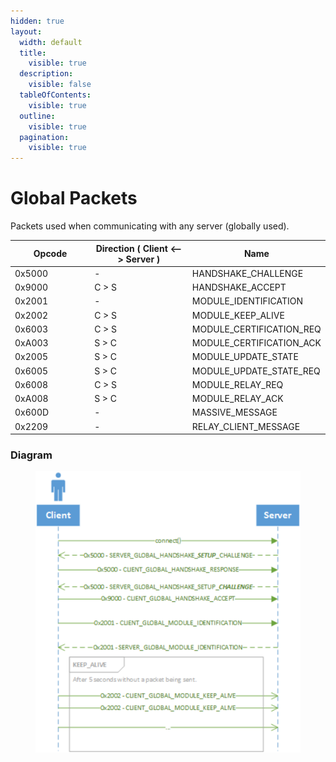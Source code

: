 ```yaml
---
hidden: true
layout:
  width: default
  title:
    visible: true
  description:
    visible: false
  tableOfContents:
    visible: true
  outline:
    visible: true
  pagination:
    visible: true
---
```


# Global Packets

Packets used when communicating with any server (globally used).

<table data-full-width="true"><thead><tr><th width="178">Opcode</th><th width="231">Direction ( Client &#x3C;--> Server )</th><th>Name</th></tr></thead><tbody><tr><td>0x5000</td><td>-</td><td>HANDSHAKE_CHALLENGE</td></tr><tr><td>0x9000</td><td>C > S</td><td>HANDSHAKE_ACCEPT</td></tr><tr><td>0x2001</td><td>-</td><td>MODULE_IDENTIFICATION</td></tr><tr><td>0x2002</td><td>C > S</td><td>MODULE_KEEP_ALIVE</td></tr><tr><td>0x6003</td><td>C > S</td><td>MODULE_CERTIFICATION_REQ</td></tr><tr><td>0xA003</td><td>S > C</td><td>MODULE_CERTIFICATION_ACK</td></tr><tr><td>0x2005</td><td>S > C</td><td>MODULE_UPDATE_STATE</td></tr><tr><td>0x6005</td><td>S > C</td><td>MODULE_UPDATE_STATE_REQ</td></tr><tr><td>0x6008</td><td>C > S</td><td>MODULE_RELAY_REQ</td></tr><tr><td>0xA008</td><td>S > C</td><td>MODULE_RELAY_ACK</td></tr><tr><td>0x600D</td><td>-</td><td>MASSIVE_MESSAGE</td></tr><tr><td>0x2209</td><td>-</td><td>RELAY_CLIENT_MESSAGE</td></tr></tbody></table>

### Diagram

<figure><img src="../.gitbook/assets/packets-global-diagram.png" alt=""><figcaption></figcaption></figure>
